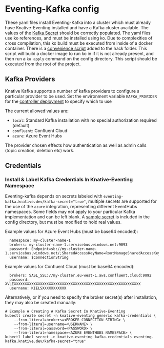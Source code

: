 # Eventing-Kafka config

These yaml files install Eventing-Kafka into a cluster which must already have Knative-Eventing installed and have a Kafka
cluster available. The values of the [Kafka Secret](300-kafka-secret.yaml) should be correctly populated. The yaml files
use ko references, and must be installed using ko. Due to complexities of cross compilation, this ko build must be executed
from inside of a docker container. There is a [convenience script](../hack/local-dev.sh) added to the hack folder. This
script will build a docker image to run ko in if it is not already present, and then run a `ko apply` command on the
config directory. This script should be executed from the root of the project. 

## Kafka Providers

Knative Kafka supports a number of kafka providers to configure a particular provider to be used. Set the environment
variable `KAFKA_PROVIDER` for the [controller deployment](400-deployment.yaml) to specify which to use

The current allowed values are:

* `local`: Standard Kafka installation with no special authorization required (default)
* `confluent`: Confluent Cloud
* `azure`: Azure Event Hubs

The provider chosen effects how authentication as well as admin calls (topic creation, deletion etc) work.

## Credentials

### Install & Label Kafka Credentials In Knative-Eventing Namespace

Eventing-kafka depends on secrets labeled with `eventing-kafka.knative.dev/kafka-secret="true"`, multiple
secrets are supported for the use of the `azure` integration, representing different EventHubs namespaces.  Some fields
may not apply to your particular Kafka implementation and can be left blank. A [sample secret](300-kafka-secret.yaml)
is included in the config directory, but must be modified to hold real values.

Example values for Azure Event Hubs (must be base64 encoded):

```
  namespace: my-cluster-name-1
  brokers: my-cluster-name-1.servicebus.windows.net:9093
  password: Endpoint=sb://my-cluster-name-1.servicebus.windows.net/;SharedAccessKeyName=RootManageSharedAccessKey;SharedAccessKey=XXXXXXXXXXXXXXXXXXXXXXXXXXXXXXXXXXXXXXXXXXX=
  username: $ConnectionString
```

Example values for Confluent Cloud (must be base64 encoded):

```
  brokers: SASL_SSL://my-cluster.eu-west-1.aws.confluent.cloud:9092
  password: XVLEXXXXXXXXXXXXXXXXXXXXXXXXXXXXXXXXXXXXXXXXXXXXXXXXXXXXXXXXXX
  username: KIELSXXXXXXXXXXX
```

Alternatively, or if you need to specify the broker secret(s) after installation, they may also be created manually:

```
# Example A Creating A Kafka Secret In Knative-Eventing
kubectl create secret -n knative-eventing generic kafka-credentials \
    --from-literal=brokers=<BROKER CONNECTION STRING> \
    --from-literal=username=<USERNAME> \
    --from-literal=password=<PASSWORD> \
    --from-literal=namespace=<AZURE EVENTHUBS NAMESPACE> \
kubectl label secret -n knative-eventing kafka-credentials eventing-kafka.knative.dev/kafka-secret="true"
```
